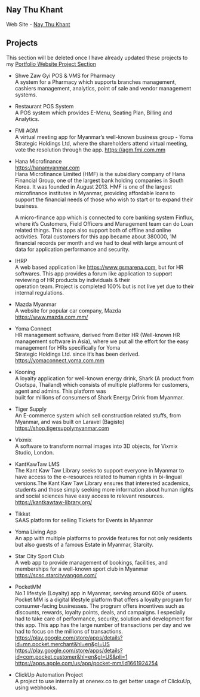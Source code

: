 
## Nay Thu Khant
Web Site - [Nay Thu Khant](https://naythukhant.me)


## Projects 
This section will be deleted once I have already updated these projects to my [Portfolio Website Project Section](https://naythukhant.me/projects)


- Shwe Zaw Gyi POS & VMS for Pharmacy <br>
  A system for a Pharmacy which supports branches management, cashiers management, analytics, point of sale and vendor management systems.


- Restaurant POS System <br>
  A POS system which provides E-Menu, Seating Plan, Billing and Analytics.

- FMI AGM <br>
  A virtual meeting app for Myanmar’s well-known business group - Yoma Strategic Holdings Ltd, where the shareholders attend virtual meeting, vote the resolution through the app.
  https://agm.fmi.com.mm


- Hana Microfinance <br>
  https://hanamyanmar.com <br>
  Hana Microfinance Limited (HMF) is the subsidiary company of Hana Financial Group, one of the largest bank holding companies in South Korea. It was founded in August 2013. HMF is one   of the largest microfinance institutes in Myanmar, providing affordable loans to support the financial needs of those who wish to start or to expand their business.
  
  A micro-finance app which is connected to core banking system Finflux, where it’s Customers, Field Officers and Management team can do Loan related things. This apps also support       both of offline and online activities. Total customers
  for this app became about 380000, 1M financial records per month and we had to deal with large amount of data for application performance and security.

- IHRP <br>
  A web based application like https://www.gsmarena.com, but for HR softwares. This app provides a forum like application to support reviewing of HR products by individuals & their     
  operation team. Project is completed 100% but is not live yet due to their internal regulations.


- Mazda Myanmar <br>
  A website for popular car company, Mazda <br>
  https://www.mazda.com.mm/

- Yoma Connect <br>
  HR management software, derived from Better HR (Well-known HR management software in Asia), where we put all the effort for the easy management for HRs specifically for Yoma     
  Strategic Holdings Ltd. since it’s has been derived. <br>
  https://yomaconnect.yoma.com.mm


- Kooning <br>
  A loyalty application for well-known energy drink, Shark (A product from Osotspa, Thailand) which consists of multiple platforms for customers, agent and admins. This platform was   
  built for millions of consumers of Shark Energy Drink from Myanmar.

- Tiger Supply <br>
An E-commerce system which sell construction related stuffs, from Myanmar, and was built on Laravel (Bagisto) <br>
https://shop.tigersupplymyanmar.com


- Vixmix <br>
  A software to transform normal images into 3D objects, for Vixmix Studio, London.


- KantKawTaw LMS <br>
 The Kant Kaw Taw Library seeks to support everyone in Myanmar to have access to the e-resources related to human rights in bi-lingual versions.The Kant Kaw Taw Library ensures that 
 interested academics, students and those simply seeking more information about human rights and social sciences have easy access to relevant resources. <br>
 https://kantkawtaw-library.org/


- Tikkat<br>
  SAAS platform for selling Tickets for Events in Myanmar

- Yoma Living App <br>
 An app with multiple platforms to provide features for not only  residents but also guests of a famous Estate in Myanmar, Starcity.


- Star City Sport Club <br>
 A web app to provide  management of bookings, facilities, and memberships for a well-known sport club in Myanmar <br>
 https://scsc.starcityyangon.com/


- PocketMM <br>
  No.1 lifestyle  (Loyalty) app in Myanmar, serving around 600k of users. Pocket MM is a digital lifestyle platform that offers a loyalty program for consumer-facing businesses. The program offers incentives such as discounts, rewards, loyalty points, deals, and campaigns. 
  I especially had to take care of performance, security, solution and development for this app. This app has the large number of transactions per day and we had to focus on the millions of transactions. <br>
  https://play.google.com/store/apps/details?id=mn.pocket.merchant&hl=en&gl=US <br>
  https://play.google.com/store/apps/details?id=com.pocket.customer&hl=en&gl=US&pli=1 <br>
  https://apps.apple.com/us/app/pocket-mm/id1661924254



- ClickUp Automation Project <br>
A project to use internally at onenex.co to get better usage of ClickuUp, using webhooks. 
